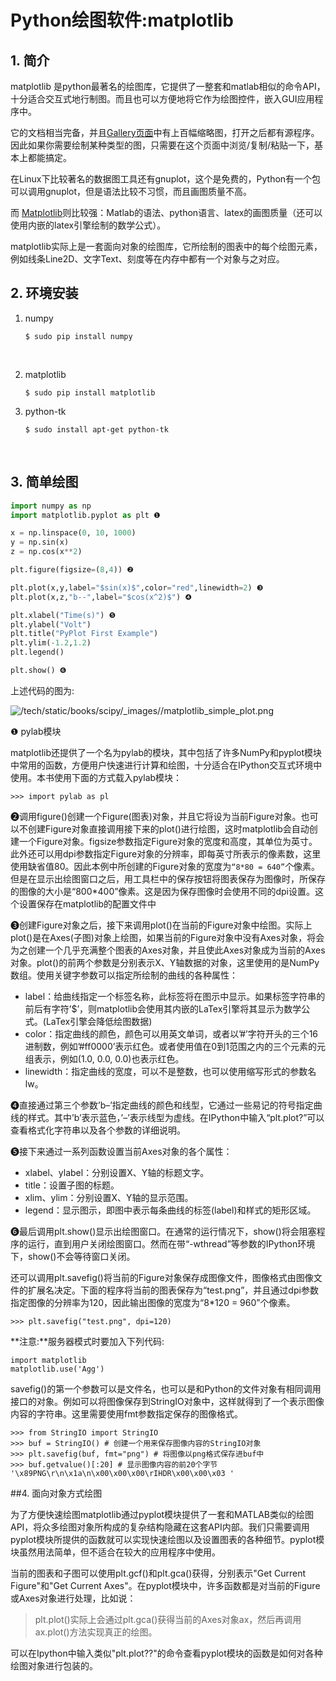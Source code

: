 # Python绘图软件:matplotlib

## 1. 简介

matplotlib 是python最著名的绘图库，它提供了一整套和matlab相似的命令API，十分适合交互式地行制图。而且也可以方便地将它作为绘图控件，嵌入GUI应用程序中。

它的文档相当完备，并且[Gallery页面](http://matplotlib.sourceforge.net/gallery.html)中有上百幅缩略图，打开之后都有源程序。因此如果你需要绘制某种类型的图，只需要在这个页面中浏览/复制/粘贴一下，基本上都能搞定。

在Linux下比较著名的数据图工具还有gnuplot，这个是免费的，Python有一个包可以调用gnuplot，但是语法比较不习惯，而且画图质量不高。

而 [Matplotlib](http://matplotlib.sourceforge.net/)则比较强：Matlab的语法、python语言、latex的画图质量（还可以使用内嵌的latex引擎绘制的数学公式）。 

matplotlib实际上是一套面向对象的绘图库，它所绘制的图表中的每个绘图元素，例如线条Line2D、文字Text、刻度等在内存中都有一个对象与之对应。

## 2. 环境安装

1. numpy

   ```
   $ sudo pip install numpy
   ```

   ​

2. matplotlib

   ```
   $ sudo pip install matplotlib
   ```

3. python-tk

   ```
   $ sudo install apt-get python-tk
   ```

   ​

## 3. 简单绘图

```python
import numpy as np
import matplotlib.pyplot as plt ❶

x = np.linspace(0, 10, 1000)
y = np.sin(x)
z = np.cos(x**2)

plt.figure(figsize=(8,4)) ❷

plt.plot(x,y,label="$sin(x)$",color="red",linewidth=2) ❸
plt.plot(x,z,"b--",label="$cos(x^2)$") ❹

plt.xlabel("Time(s)") ❺
plt.ylabel("Volt")
plt.title("PyPlot First Example")
plt.ylim(-1.2,1.2)
plt.legend()

plt.show() ❻
```

上述代码的图为:

![/tech/static/books/scipy/_images//matplotlib_simple_plot.png](http://hyry.dip.jp/tech/static/books/scipy/_images//matplotlib_simple_plot.png)

❶ pylab模块

matplotlib还提供了一个名为pylab的模块，其中包括了许多NumPy和pyplot模块中常用的函数，方便用户快速进行计算和绘图，十分适合在IPython交互式环境中使用。本书使用下面的方式载入pylab模块：

```
>>> import pylab as pl
```

❷调用figure()创建一个Figure(图表)对象，并且它将设为当前Figure对象。也可以不创建Figure对象直接调用接下来的plot()进行绘图，这时matplotlib会自动创建一个Figure对象。figsize参数指定Figure对象的宽度和高度，其单位为英寸。此外还可以用dpi参数指定Figure对象的分辨率，即每英寸所表示的像素数，这里使用缺省值80。因此本例中所创建的Figure对象的宽度为```“8*80 = 640”```个像素。但是在显示出绘图窗口之后，用工具栏中的保存按钮将图表保存为图像时，所保存的图像的大小是“800*400”像素。这是因为保存图像时会使用不同的dpi设置。这个设置保存在matplotlib的配置文件中

❸创建Figure对象之后，接下来调用plot()在当前的Figure对象中绘图。实际上plot()是在Axes(子图)对象上绘图，如果当前的Figure对象中没有Axes对象，将会为之创建一个几乎充满整个图表的Axes对象，并且使此Axes对象成为当前的Axes对象。plot()的前两个参数是分别表示X、Y轴数据的对象，这里使用的是NumPy数组。使用关键字参数可以指定所绘制的曲线的各种属性：

- label：给曲线指定一个标签名称，此标签将在图示中显示。如果标签字符串的前后有字符’$’，则matplotlib会使用其内嵌的LaTex引擎将其显示为数学公式。(LaTex引擎会降低绘图数据)
- color：指定曲线的颜色，颜色可以用英文单词，或者以’#’字符开头的三个16进制数，例如’#ff0000’表示红色。或者使用值在0到1范围之内的三个元素的元组表示，例如(1.0, 0.0, 0.0)也表示红色。
- linewidth：指定曲线的宽度，可以不是整数，也可以使用缩写形式的参数名lw。

❹直接通过第三个参数’b–’指定曲线的颜色和线型，它通过一些易记的符号指定曲线的样式。其中’b’表示蓝色，’–’表示线型为虚线。在IPython中输入“plt.plot?”可以查看格式化字符串以及各个参数的详细说明。

❺接下来通过一系列函数设置当前Axes对象的各个属性：

- xlabel、ylabel：分别设置X、Y轴的标题文字。
- title：设置子图的标题。
- xlim、ylim：分别设置X、Y轴的显示范围。
- legend：显示图示，即图中表示每条曲线的标签(label)和样式的矩形区域。

❻最后调用plt.show()显示出绘图窗口。在通常的运行情况下，show()将会阻塞程序的运行，直到用户关闭绘图窗口。然而在带“-wthread”等参数的IPython环境下，show()不会等待窗口关闭。

还可以调用plt.savefig()将当前的Figure对象保存成图像文件，图像格式由图像文件的扩展名决定。下面的程序将当前的图表保存为“test.png”，并且通过dpi参数指定图像的分辨率为120，因此输出图像的宽度为“8*120 = 960”个像素。

```
>>> plt.savefig("test.png", dpi=120)
```

**注意:**服务器模式时要加入下列代码:

```
import matplotlib
matplotlib.use('Agg')
```

savefig()的第一个参数可以是文件名，也可以是和Python的文件对象有相同调用接口的对象。例如可以将图像保存到StringIO对象中，这样就得到了一个表示图像内容的字符串。这里需要使用fmt参数指定保存的图像格式。

```
>>> from StringIO import StringIO
>>> buf = StringIO() # 创建一个用来保存图像内容的StringIO对象
>>> plt.savefig(buf, fmt="png") # 将图像以png格式保存进buf中
>>> buf.getvalue()[:20] # 显示图像内容的前20个字节
'\x89PNG\r\n\x1a\n\x00\x00\x00\rIHDR\x00\x00\x03 '
```

##4. 面向对象方式绘图

为了方便快速绘图matplotlib通过pyplot模块提供了一套和MATLAB类似的绘图API，将众多绘图对象所构成的复杂结构隐藏在这套API内部。我们只需要调用pyplot模块所提供的函数就可以实现快速绘图以及设置图表的各种细节。pyplot模块虽然用法简单，但不适合在较大的应用程序中使用。

当前的图表和子图可以使用plt.gcf()和plt.gca()获得，分别表示"Get Current Figure"和"Get Current Axes"。在pyplot模块中，许多函数都是对当前的Figure或Axes对象进行处理，比如说：

> plt.plot()实际上会通过plt.gca()获得当前的Axes对象ax，然后再调用ax.plot()方法实现真正的绘图。

可以在Ipython中输入类似"plt.plot??"的命令查看pyplot模块的函数是如何对各种绘图对象进行包装的。











